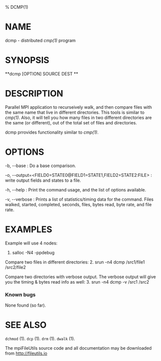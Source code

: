 % DCMP(1)

# NAME
dcmp - distributed *cmp(1)* program

# SYNOPSIS
**dcmp [OPTION] SOURCE DEST ** 

# DESCRIPTION
Parallel MPI application to recurseively walk, and then compare files with the same name that live in different directories. This tools is similar to *cmp(1)*. Also, it will tell you how many files in two different directories are the same (or different), out of the total set of files and directories.  

dcmp prrovides functionality similar to *cmp(1)*.  

# OPTIONS
-b, \--base 
: 	Do a base comparison.

-o, \--output=<FIELD0=STATE0@FIELD1=STATE1,FIELD2=STATE2:FILE> 
: 	write output fields and states to a file. 

-h, \--help 
: 	Print the command usage, and the list of options available. 

-v, \--verbose 
: 	Prints a list of statistics/timing data for the command. Files walked, started, completed, seconds, files, bytes read, byte rate, and file rate. 

# EXAMPLES

Example will use 4 nodes:
1. salloc -N4 -ppdebug

Compare two files in different directories:
2. srun -n4 dcmp /src1/file1 /src2/file2

Compare two directories with verbose output. The verbose output will give you the timing & bytes read info as well:
3. srun -n4 dcmp -v /src1 /src2

### Known bugs
None found (so far).

# SEE ALSO
`dchmod` (1). 
`dcp` (1). 
`drm` (1). 
`dwalk` (1).

The mpiFileUtils source code and all documentation may be downloaded from <http://fileutils.io>
